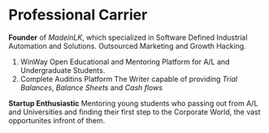 # Professional Carrier
**Founder** of *MadeinLK*, which specialized in Software Defined Industrial Automation and Solutions.
Outsourced Marketing and Growth Hacking.
1. WinWay Open Educational and Mentoring Platform for A/L and Undergraduate Students.
2. Complete Auditins Platform The Writer capable of providing _Trial Balances_, _Balance Sheets_ and _Cash flows_

**Startup Enthusiastic**
Mentoring young students who passing out from A/L and Universities and finding their first step to the Corporate World, the vast opportunites infront of them.
